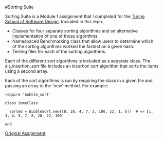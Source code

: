 #Sorting Suite

Sorting Suite is a Module 1 assignment that I completed for the [Turing School of Software Design](https://www.turing.io/). Included in this repo:

* Classes for four separate sorting algorithms and an alternative implementation of one of those algorithms.
* Namespaced Benchmarking class that allow users to determine which of the sorting algorithms worked the fastest on a given hash.
* Testing files for each of the sorting algorithms.

Each of the different sort algorithms is included as a separate class. The alt_insertion_sort file includes an insertion sort algorithm that sorts the items using a second array.

Each of the sort algorithms is run by requiring the class in a given file and passing an array to the 'new' method. For example:

```
require 'bubble_sort'

class SomeClass

  sorted = BubbleSort.new([8, 20, 4, 7, 3, 100, 22, 1, 5])  # => [1, 3, 4, 5, 7, 8, 20, 22, 100]

end
```

[Original Assignment](https://github.com/turingschool/curriculum/blob/master/source/projects/sorting_suite.markdown)
